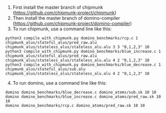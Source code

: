 1. First install the master branch of chipmunk (https://github.com/chipmunk-project/chipmunk)
2. Then install the master branch of domino-compiler (https://github.com/chipmunk-project/domino-compiler)
3. To run chipmunk, use a command line like this:
```shell
python3 compile_with_chipmunk.py domino_benchmarks/rcp.c 1 chipmunk_alus/stateful_alus/pred_raw.alu chipmunk_alus/stateless_alus/stateless_alu.alu 3 3 "0,1,2,3" 10
python3 compile_with_chipmunk.py domino_benchmarks/blue_increase.c 1 chipmunk_alus/stateful_alus/pred_raw.alu chipmunk_alus/stateless_alus/stateless_alu.alu 4 2 "0,1,2,3" 10
python3 compile_with_chipmunk.py domino_benchmarks/blue_decrease.c 1 chipmunk_alus/stateful_alus/sub.alu chipmunk_alus/stateless_alus/stateless_alu.alu 4 2 "0,1,2,3" 10
```
4. To run domino, use a command line like this:
```shell
domino domino_benchmarks/blue_decrease.c domino_atoms/sub.sk 10 10
domino domino_benchmarks/blue_increase.c domino_atoms/pred_raw.sk 10 10
domino domino_benchmarks/rcp.c domino_atoms/pred_raw.sk 10 10
```
